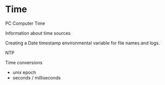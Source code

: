 # Time
PC Computer Time

Information about time sources

Creating a Date timestamp environmental variable for file names and logs.

NTP

Time conversions
 - unix epoch
 - seconds / milliseconds

